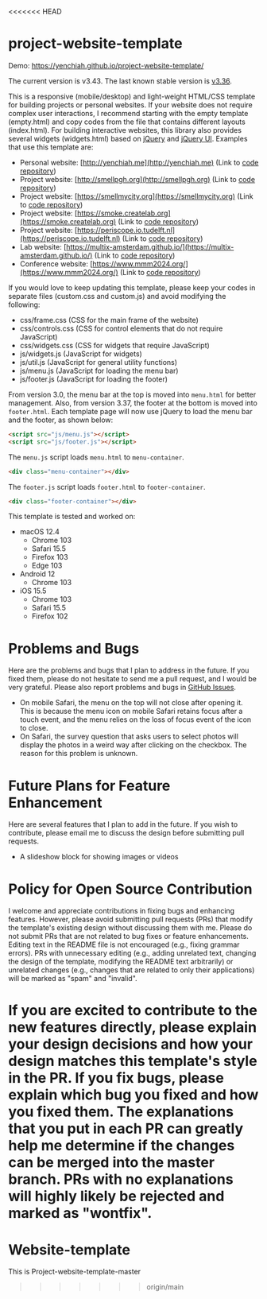 <<<<<<< HEAD
# project-website-template
Demo: https://yenchiah.github.io/project-website-template/

The current version is v3.43. The last known stable version is [v3.36](https://github.com/yenchiah/project-website-template/tree/277205cb699b02f3f7ba5f9f6ea20d987582c5bf).

This is a responsive (mobile/desktop) and light-weight HTML/CSS template for building projects or personal websites. If your website does not require complex user interactions, I recommend starting with the empty template (empty.html) and copy codes from the file that contains different layouts (index.html). For building interactive websites, this library also provides several widgets (widgets.html) based on [jQuery](https://jquery.com/) and [jQuery UI](https://jqueryui.com/). Examples that use this template are:
- Personal website: [http://yenchiah.me](http://yenchiah.me) (Link to [code repository](https://github.com/yenchiah/yenchiah.github.io))
- Project website: [http://smellpgh.org](http://smellpgh.org) (Link to [code repository](https://github.com/CMU-CREATE-Lab/smell-pittsburgh-website))
- Project website: [https://smellmycity.org](https://smellmycity.org) (Link to [code repository](https://github.com/CMU-CREATE-Lab/smell-my-city-website))
- Project website: [https://smoke.createlab.org](https://smoke.createlab.org) (Link to [code repository](https://github.com/CMU-CREATE-Lab/video-labeling-tool))
- Project website: [https://periscope.io.tudelft.nl](https://periscope.io.tudelft.nl) (Link to [code repository](https://github.com/TUD-KInD/COCTEAU-TUD))
- Lab website: [https://multix-amsterdam.github.io/](https://multix-amsterdam.github.io/) (Link to [code repository](https://github.com/MultiX-Amsterdam/multix-amsterdam.github.io))
- Conference website: [https://www.mmm2024.org/](https://www.mmm2024.org/) (Link to [code repository](https://github.com/MultiX-Amsterdam/MMM24-website))

If you would love to keep updating this template, please keep your codes in separate files (custom.css and custom.js) and avoid modifying the following:
- css/frame.css (CSS for the main frame of the website)
- css/controls.css (CSS for control elements that do not require JavaScript)
- css/widgets.css (CSS for widgets that require JavaScript)
- js/widgets.js (JavaScript for widgets)
- js/util.js (JavaScript for general utility functions)
- js/menu.js (JavaScript for loading the menu bar)
- js/footer.js (JavaScript for loading the footer)

From version 3.0, the menu bar at the top is moved into `menu.html` for better management. Also, from version 3.37, the footer at the bottom is moved into `footer.html`. Each template page will now use jQuery to load the menu bar and the footer, as shown below:
```html
<script src="js/menu.js"></script>
<script src="js/footer.js"></script>
```
The `menu.js` script loads `menu.html` to `menu-container`.
```html
<div class="menu-container"></div>
```
The `footer.js` script loads `footer.html` to `footer-container`.
```html
<div class="footer-container"></div>
```

This template is tested and worked on:
- macOS 12.4
  - Chrome 103
  - Safari 15.5
  - Firefox 103
  - Edge 103
- Android 12
  - Chrome 103
- iOS 15.5
  - Chrome 103
  - Safari 15.5
  - Firefox 102

# Problems and Bugs
Here are the problems and bugs that I plan to address in the future. If you fixed them, please do not hesitate to send me a pull request, and I would be very grateful. Please also report problems and bugs in [GitHub Issues](https://github.com/yenchiah/project-website-template/issues).

- On mobile Safari, the menu on the top will not close after opening it. This is because the menu icon on mobile Safari retains focus after a touch event, and the menu relies on the loss of focus event of the icon to close.
- On Safari, the survey question that asks users to select photos will display the photos in a weird way after clicking on the checkbox. The reason for this problem is unknown.

# Future Plans for Feature Enhancement
Here are several features that I plan to add in the future. If you wish to contribute, please email me to discuss the design before submitting pull requests.

- A slideshow block for showing images or videos

# Policy for Open Source Contribution
I welcome and appreciate contributions in fixing bugs and enhancing features. However, please avoid submitting pull requests (PRs) that modify the template's existing design without discussing them with me. Please do not submit PRs that are not related to bug fixes or feature enhancements. Editing text in the README file is not encouraged (e.g., fixing grammar errors). PRs with unnecessary editing (e.g., adding unrelated text, changing the design of the template, modifying the README text arbitrarily) or unrelated changes (e.g., changes that are related to only their applications) will be marked as "spam" and "invalid".

If you are excited to contribute to the new features directly, please explain your design decisions and how your design matches this template's style in the PR. If you fix bugs, please explain which bug you fixed and how you fixed them. The explanations that you put in each PR can greatly help me determine if the changes can be merged into the master branch. PRs with no explanations will highly likely be rejected and marked as "wontfix".
=======
# Website-template
This is Project-website-template-master
>>>>>>> origin/main
